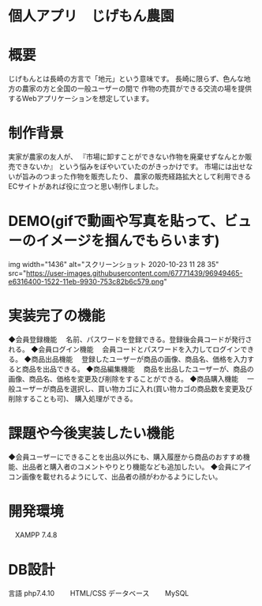 # 個人アプリ　じげもん農園

# 概要
じげもんとは長崎の方言で「地元」という意味です。
長崎に限らず、色んな地方の農家の方と全国の一般ユーザーの間で
作物の売買ができる交流の場を提供するWebアプリケーションを想定しています。

# 制作背景
実家が農家の友人が、
『市場に卸すことができない作物を廃棄せずなんとか販売できないか』
という悩みをぼやいていたのがきっかけです。
市場には出せないが旨みのつまった作物を販売したり、
農家の販売経路拡大として利用できるECサイトがあれば役に立つと思い制作しました。
 
# DEMO(gifで動画や写真を貼って、ビューのイメージを掴んでもらいます)
img width="1436" alt="スクリーンショット 2020-10-23 11 28 35" src="https://user-images.githubusercontent.com/67771439/96949465-e6316400-1522-11eb-9930-753c82b6c579.png"
 
# 実装完了の機能
◆会員登録機能
　名前、パスワードを登録できる。登録後会員コードが発行される。
◆会員ログイン機能
　会員コードとパスワードを入力してログインできる。
◆商品出品機能
　登録したユーザーが商品の画像、商品名、価格を入力すると商品を出品できる。
◆商品編集機能
　商品を出品したユーザーが、商品の画像、商品名、価格を変更及び削除をすることができる。
◆商品購入機能
　一般ユーザーが商品を選択し、買い物カゴに入れ(買い物カゴの商品数を変更及び削除することも可)、
 購入処理ができる。

# 課題や今後実装したい機能
◆会員ユーザーにできることを出品以外にも、購入履歴から商品のおすすめ機能、出品者と購入者のコメントやりとり機能なども追加したい。
◆会員にアイコン画像を載せれるようにして、出品者の顔がわかるようにしたい。

# 開発環境
　XAMPP 7.4.8
# DB設計
言語
  php7.4.10
  HTML/CSS
データベース
  MySQL
